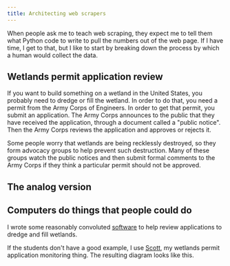 ```yaml
---
title: Architecting web scrapers
---
```


When people ask me to teach web scraping, they expect me to tell
them what Python code to write to pull the numbers out of the web page.
If I have time, I get to that, but I like to start by breaking down the
process by which a human would collect the data.

## Wetlands permit application review
If you want to build something on a wetland in the United States, you probably
need to dredge or fill the wetland. In order to do that, you need a permit from
the Army Corps of Engineers. In order to get that permit, you submit an application.
The Army Corps announces to the public that they have received the application,
through a document called a "public notice". Then the Army Corps reviews the
application and approves or rejects it.

Some people worry that wetlands are being recklessly destroyed, so they form
advocacy groups to help prevent such destruction. Many of these groups watch
the public notices and then submit formal comments to the Army Corps if they
think a particular permit should not be approved.

## The analog version


## Computers do things that people could do
I wrote some reasonably convoluted [software](http://github.com/tlevine/scott)
to help review applications to dredge and fill wetlands.




If the students don't have a good example, I use
[Scott](http://scott.thomaslevine.com), my wetlands permit application
monitoring thing. The resulting diagram looks like this.
